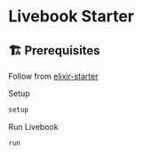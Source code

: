# Livebook Starter

## 🏗️ Prerequisites
  Follow from [elixir-starter](https://github.com/rakshans1/elixir-starter#%EF%B8%8F-prerequisites)


Setup 
```sh
setup
```

Run Livebook 
```sh
run
```

